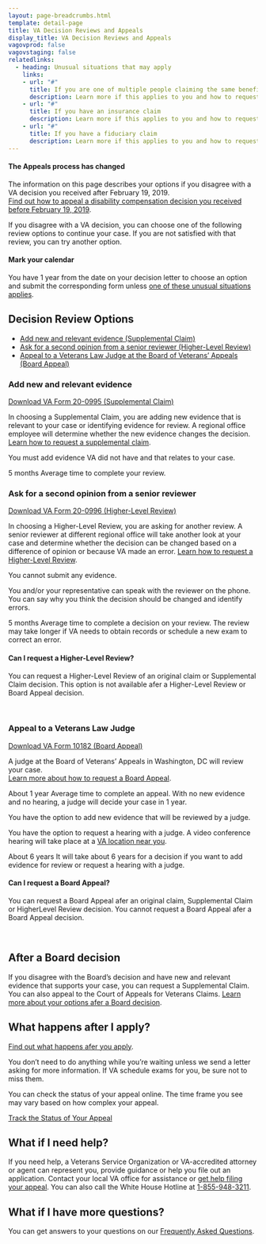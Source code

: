 ```yaml
---
layout: page-breadcrumbs.html
template: detail-page
title: VA Decision Reviews and Appeals
display_title: VA Decision Reviews and Appeals
vagovprod: false
vagovstaging: false
relatedlinks:
  - heading: Unusual situations that may apply
    links:
    - url: "#"
      title: If you are one of multiple people claiming the same benefit
      description: Learn more if this applies to you and how to request a review.
    - url: "#"
      title: If you have an insurance claim
      description: Learn more if this applies to you and how to request a review.
    - url: "#"
      title: If you have a fiduciary claim
      description: Learn more if this applies to you and how to request a review.
---
```

<div class="usa-alert usa-alert-warning">
  <div class="usa-alert-body">
    <h4 class="usa-alert-heading">
      The Appeals process has changed
    </h4>
    <p class="usa-alert-text">
      The information on this page describes your options if you disagree with a VA decision you received after February 19, 2019. <br>
      <a href="#">Find out how to appeal a disability compensation decision you received before February 19, 2019</a>.
    </p>
  </div>
</div>

<div itemprop="description" class="va-introtext">
  If you disagree with a VA decision, you can choose one of the
  following review options to continue your case. If you are not
  satisfied with that review, you can try another option.
</div>

<div class="usa-alert usa-alert-info">
  <div class="usa-alert-body">
    <h4 class="usa-alert-heading">
      Mark your calendar <i class="far fa-calendar-alt"></i>
    </h4>
    <p class="usa-alert-text">
      You have 1 year from the date on your decision letter to choose an option
      and submit the corresponding form unless <a href="#">one of these unusual situations applies</a>.
    </p>
  </div>
</div>

## Decision Review Options

- [Add new and relevant evidence (Supplemental Claim)](#)
- [Ask for a second opinion from a senior reviewer (Higher-Level Review)](#)
- [Appeal to a Veterans Law Judge at the Board of Veterans’ Appeals (Board Appeal)](#)

### Add new and relevant evidence

[Download VA Form 20-0995 (Supplemental Claim)](#)

In choosing a Supplemental Claim, you are adding new evidence that is relevant to
your case or identifying evidence for review. A regional office employee will
determine whether the new evidence changes the decision. [Learn how to request a supplemental claim](#).


<i class="far fa-copy"></i> You must add evidence VA did not have and that relates to your case.

<!-- Todo: Implement updated number component -->
<div class="card information">
  <span class="number"><span class="heading-level-3"><i class="far fa-clock"></i> 5 months</span></span>
  <span class="description">Average time to complete your review.</span>
</div>

### Ask for a second opinion from a senior reviewer

[Download VA Form 20-0996 (Higher-Level Review)](#)

In choosing a Higher-Level Review, you are asking for another review. A senior
reviewer at different regional office will take another look at your case and determine
whether the decision can be changed based on a difference of opinion or because VA
made an error. [Learn how to request a Higher-Level Review](#).

<i class="fas fa-ban"></i> You cannot submit any evidence.

<i class="fas fa-phone"></i> You and/or your representative can speak with the reviewer on the phone. You
can say why you think the decision should be changed and identify errors.

<!-- Todo: Implement updated number component -->
<div class="card information">
  <span class="number"><span class="heading-level-3"><i class="far fa-clock"></i> 5 months</span></span>
  <span class="description">Average time to complete a decision on your review. The review may take
longer if VA needs to obtain records or schedule a new exam to correct an error.</span>
</div>

#### Can I request a Higher-Level Review?

You can request a Higher-Level Review of an original claim or Supplemental Claim
decision. This option is not available afer a Higher-Level Review or Board Appeal
decision.

<br>

### Appeal to a Veterans Law Judge

[Download VA Form 10182 (Board Appeal)](#)

A judge at the Board of Veterans’ Appeals in Washington, DC will review your case. <br>
[Learn more about how to request a Board Appeal](#).

<!-- Todo: Implement updated number component -->
<div class="card information">
  <span class="number"><span class="heading-level-3"><i class="far fa-clock"></i> About 1 year</span></span>
  <span class="description">
    Average time to complete an appeal. With no new evidence and no hearing, a
    judge will decide your case in 1 year.
  </span>
</div>

<i class="far fa-copy"></i> You have the option to add new evidence that will be reviewed by a judge.

<i class="fas fa-user"></i> You have the option to request a hearing with a judge. A video conference
hearing will take place at a [VA location near you](#).

<!-- Todo: Implement updated number component -->
<div class="card information">
  <span class="number"><span class="heading-level-3"><i class="far fa-clock"></i> About 6 years</span></span>
  <span class="description">
    It will take about 6 years for a decision if you want to add evidence for review
    or request a hearing with a judge.
  </span>
</div>

#### Can I request a Board Appeal?

You can request a Board Appeal afer an original claim, Supplemental Claim or HigherLevel Review decision. You cannot request a Board Appeal afer a Board Appeal decision.

<br>

## After a Board decision

If you disagree with the Board’s decision and have new and relevant evidence that
supports your case, you can request a Supplemental Claim. You can also appeal to the
Court of Appeals for Veterans Claims. [Learn more about your options afer a Board decision](#).

## What happens after I apply?

[Find out what happens afer you apply](#).

You don’t need to do anything while you’re waiting unless we send a letter asking for
more information. If VA schedule exams for you, be sure not to miss them.

You can check the status of your appeal online. The time frame you see may vary based
on how complex your appeal.

<a href="#" class="usa-button-primary">Track the Status of Your Appeal</a>

## What if I need help?

If you need help, a Veterans Service Organization or VA-accredited attorney or agent can
represent you, provide guidance or help you file out an application. Contact your local VA
office for assistance or [get help filing your appeal](#). You can also call the White House Hotline
at [1-855-948-3211](#).

## What if I have more questions?

You can get answers to your questions on our [Frequently Asked Questions](#).


